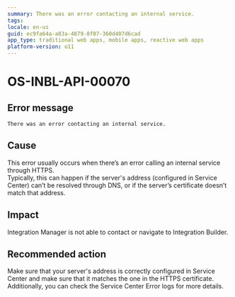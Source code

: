 ```yaml
---
summary: There was an error contacting an internal service.
tags:
locale: en-us
guid: ec9fa64a-a83a-4879-8f07-360d407d6cad
app_type: traditional web apps, mobile apps, reactive web apps
platform-version: o11
---
```


# OS-INBL-API-00070

## Error message

`There was an error contacting an internal service.`

## Cause

This error usually occurs when there’s an error calling an internal service through HTTPS.  
Typically, this can happen if the server's address (configured in Service Center) can’t be resolved through DNS,
or if the server’s certificate doesn’t match that address.

## Impact

Integration Manager is not able to contact or navigate to Integration Builder.

## Recommended action

Make sure that your server's address is correctly configured in Service Center and make sure that it matches the one in the HTTPS certificate.  
Additionally, you can check the Service Center Error logs for more details.
